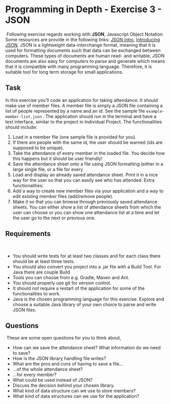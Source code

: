 # Programming in Depth - Exercise 3 - JSON
​
Following exercise regards working with **JSON**, Javascript Object Notation. Some resources are provide in the
following links: [JSON intro](https://www.w3schools.com/js/js_json_intro.asp), [Introducing JSON](json.org). JSON is a lightweight data-interchange format, meaning that it is used for
formatting documents such that data can be exchanged between computers. These types of documents are
human read- and writable. JSON documents are also easy for computers to parse and generate which means
that it is compatible with many programming language. Therefore, it is suitable tool for long term storage for
small applications.
​
## Task
In this exercise you’ll code an application for taking attendance. It should make use of member files. A
member file is simply a JSON file containing a list of people represented by a name and an id. See the sample
file  `example-member-list.json` . The application should run in the terminal and have a text interface, similar
to the project in Individual Project. The functionalities should include:
​
1. Load in a member file (one sample file is provided for you).
2. If there are people with the same id, the user should be warned (ids are supposed to be unique).
3. Take the attendance of every member in the loaded file. You decide how this happens but it should be
user friendly!
4. Save the attendance sheet onto a file using JSON formatting (either in a large single file, or a file for
every
5. Load and display an already saved attendance sheet. Print it in a nice way for the user so that you can
easily see who has attended.
Extra functionalities:
6. Add a way to create new member files via your application and a way to edit existing member files
(add/remove people).
7. Make it so that you can browse through previously saved attendance sheets. You can either show a list
of attendance sheets from which the user can choose or you can show one attendance list at a time
and let the user go to the next or previous one.
​
## Requirements
​
* You should write tests for at least two classes and for each class there should be at least three tests.
* You should also convert you project into a .jar file with a Build Tool. For Java there are couple Build
* Tools you can choose from e.g. Gradle, Maven and Ant.
* You should properly use git for version control.
* It should not require a restart of the application for some of the functionalities to work.
* Java is the chosen programming language for this exercise. Explore and choose a suitable Java library
of your own choice to parse and write JSON files.
​
## Questions
​
These are some open questions for you to think about,
* How can we save the attendance sheet? What information do we need to save?
* How is the JSON library handling file writes?
* What are the pros and cons of having to save a file...
* ...of the whole attendance sheet?
* ...for every member?
* What could be used instead of JSON?
* Discuss the decision behind your chosen library.
* What kind of data structure can we use to store members?
* What kind of data structures can we use for the application?